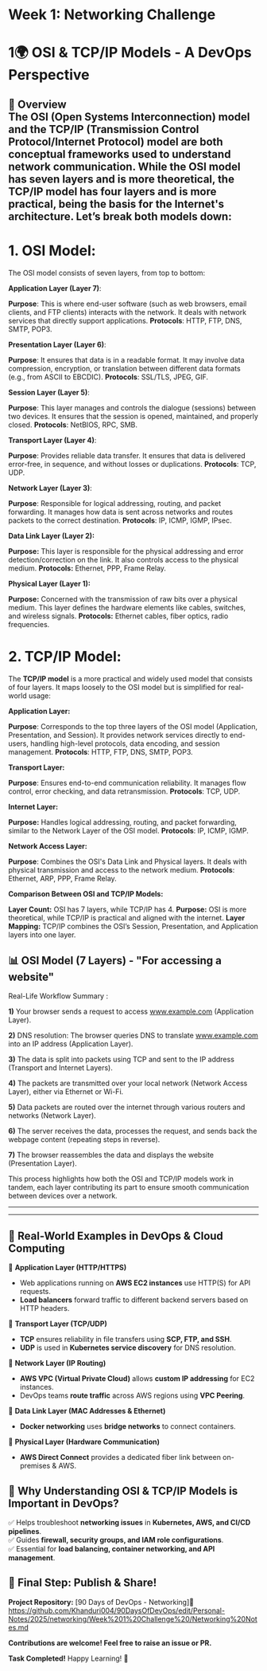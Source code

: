 # Week 1: Networking Challenge

# 1🌍 OSI & TCP/IP Models - A DevOps Perspective  

📌 **Overview**  
The **OSI (Open Systems Interconnection) model** and the **TCP/IP (Transmission Control Protocol/Internet Protocol) model** are both conceptual frameworks used to understand network communication. While the OSI model has seven layers and is more theoretical, the TCP/IP model has four layers and is more practical, being the basis for the Internet's architecture. Let’s break both models down:
---
# 1. OSI Model:
The OSI model consists of seven layers, from top to bottom:

**Application Layer (Layer 7)**:

**Purpose**: This is where end-user software (such as web browsers, email clients, and FTP clients) interacts with the network. It deals with network services that directly support applications.
**Protocols**: HTTP, FTP, DNS, SMTP, POP3.
 
 **Presentation Layer (Layer 6)**:

**Purpose**: It ensures that data is in a readable format. It may involve data compression, encryption, or translation between different data formats (e.g., from ASCII to EBCDIC).
**Protocols**: SSL/TLS, JPEG, GIF.

**Session Layer (Layer 5)**:

**Purpose**: This layer manages and controls the dialogue (sessions) between two devices. It ensures that the session is opened, maintained, and properly closed.
**Protocols**: NetBIOS, RPC, SMB.

**Transport Layer (Layer 4)**:

**Purpose**: Provides reliable data transfer. It ensures that data is delivered error-free, in sequence, and without losses or duplications.
**Protocols**: TCP, UDP.

**Network Layer (Layer 3)**:

**Purpose**: Responsible for logical addressing, routing, and packet forwarding. It manages how data is sent across networks and routes packets to the correct destination.
**Protocols**: IP, ICMP, IGMP, IPsec.
 
 **Data Link Layer (Layer 2):**

**Purpose:** This layer is responsible for the physical addressing and error detection/correction on the link. It also controls access to the physical medium.
**Protocols:** Ethernet, PPP, Frame Relay.

**Physical Layer (Layer 1):**

**Purpose:** Concerned with the transmission of raw bits over a physical medium. This layer defines the hardware elements like cables, switches, and wireless signals.
**Protocols:** Ethernet cables, fiber optics, radio frequencies.

# 2. TCP/IP Model:

The **TCP/IP model** is a more practical and widely used model that consists of four layers. It maps loosely to the OSI model but is simplified for real-world usage:

**Application Layer:**

**Purpose**: Corresponds to the top three layers of the OSI model (Application, Presentation, and Session). It provides network services directly to end-users, handling high-level protocols, data encoding, and session management.
**Protocols**: HTTP, FTP, DNS, SMTP, POP3.

**Transport Layer:**

**Purpose**: Ensures end-to-end communication reliability. It manages flow control, error checking, and data retransmission.
**Protocols**: TCP, UDP.

**Internet Layer:**

**Purpose:** Handles logical addressing, routing, and packet forwarding, similar to the Network Layer of the OSI model.
**Protocols**: IP, ICMP, IGMP.

**Network Access Layer:**

**Purpose**: Combines the OSI's Data Link and Physical layers. It deals with physical transmission and access to the network medium.
**Protocols**: Ethernet, ARP, PPP, Frame Relay.

**Comparison Between OSI and TCP/IP Models:**

**Layer Count:** OSI has 7 layers, while TCP/IP has 4.
**Purpose:** OSI is more theoretical, while TCP/IP is practical and aligned with the internet.
**Layer Mapping:** TCP/IP combines the OSI’s Session, Presentation, and Application layers into one layer.

## 📊 OSI Model (7 Layers) - "For accessing a website"  

Real-Life Workflow Summary :

**1)** Your browser sends a request to access www.example.com (Application Layer).

**2)** DNS resolution: The browser queries DNS to translate www.example.com into an IP address (Application Layer).

**3)** The data is split into packets using TCP and sent to the IP address (Transport and Internet Layers).

**4)** The packets are transmitted over your local network (Network Access Layer), either via Ethernet or Wi-Fi.

**5)** Data packets are routed over the internet through various routers and networks (Network Layer).

**6)** The server receives the data, processes the request, and sends back the webpage content (repeating steps in reverse).

**7)** The browser reassembles the data and displays the website (Presentation Layer).

This process highlights how both the OSI and TCP/IP models work in tandem, each layer contributing its part to ensure smooth communication between devices over a network.

---
---

## 🌟 Real-World Examples in DevOps & Cloud Computing  

🔹 **Application Layer (HTTP/HTTPS)**
   - Web applications running on **AWS EC2 instances** use HTTP(S) for API requests.
   - **Load balancers** forward traffic to different backend servers based on HTTP headers.  

🔹 **Transport Layer (TCP/UDP)**
   - **TCP** ensures reliability in file transfers using **SCP, FTP, and SSH**.
   - **UDP** is used in **Kubernetes service discovery** for DNS resolution.  

🔹 **Network Layer (IP Routing)**
   - **AWS VPC (Virtual Private Cloud)** allows **custom IP addressing** for EC2 instances.
   - DevOps teams **route traffic** across AWS regions using **VPC Peering**.  

🔹 **Data Link Layer (MAC Addresses & Ethernet)**
   - **Docker networking** uses **bridge networks** to connect containers.  

🔹 **Physical Layer (Hardware Communication)**
   - **AWS Direct Connect** provides a dedicated fiber link between on-premises & AWS.  


## 🎯 Why Understanding OSI & TCP/IP Models is Important in DevOps?  
✅ Helps troubleshoot **networking issues** in **Kubernetes, AWS, and CI/CD pipelines**.  
✅ Guides **firewall, security groups, and IAM role configurations**.  
✅ Essential for **load balancing, container networking, and API management**.  



## 🎯 **Final Step: Publish & Share!**  

 **Project Repository:** [90 Days of DevOps - Networking]📌 
    https://github.com/Khanduri004/90DaysOfDevOps/edit/Personal-Notes/2025/networking/Week%201%20Challenge%20/Networking%20Notes.md

 **Contributions are welcome! Feel free to raise an issue or PR.**  

 **Task Completed!** Happy Learning! 🎉


